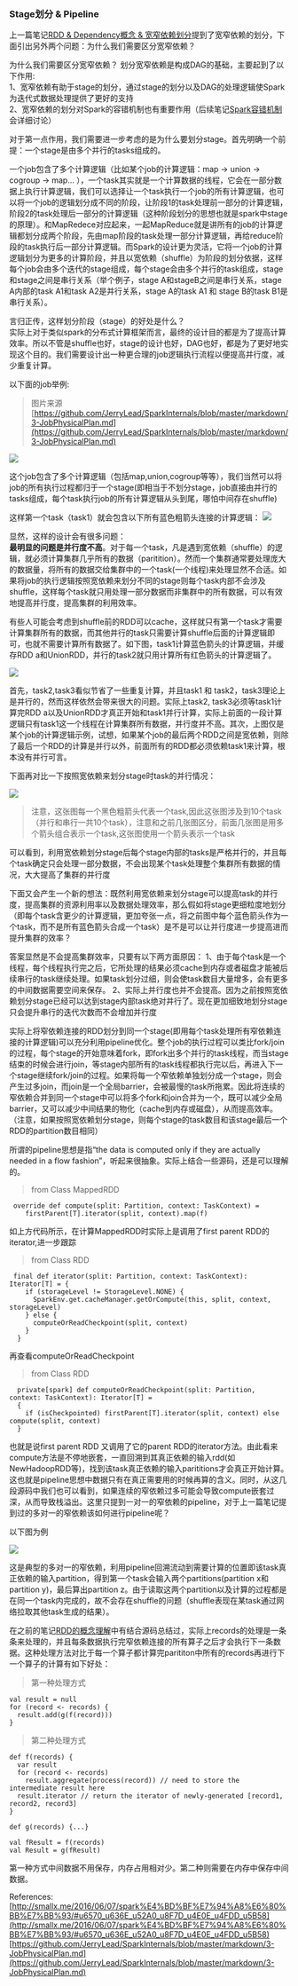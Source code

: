 ### Stage划分 & Pipeline


上一篇笔记[RDD & Dependency概念 & 宽窄依赖划分](./2-RDD&Dependency概念&宽窄依赖划分.md)提到了宽窄依赖的划分，下面引出另外两个问题：为什么我们需要区分宽窄依赖？

为什么我们需要区分宽窄依赖？
划分宽窄依赖是构成DAG的基础，主要起到了以下作用:  
1、宽窄依赖有助于stage的划分，通过stage的划分以及DAG的处理逻辑使Spark为迭代式数据处理提供了更好的支持  
2、宽窄依赖的划分对Spark的容错机制也有重要作用（后续笔记[Spark容错机制](./Spark容错机制)会详细讨论）

对于第一点作用，我们需要进一步考虑的是为什么要划分stage。首先明确一个前提：一个stage是由多个并行的tasks组成的。

一个job包含了多个计算逻辑（比如某个job的计算逻辑：map -> union -> cogroup -> map... ），一个task其实就是一个计算数据的线程，它会在一部分数据上执行计算逻辑，我们可以选择让一个task执行一个job的所有计算逻辑，也可以将一个job的逻辑划分成不同的阶段，让阶段1的task处理前一部分的计算逻辑，阶段2的task处理后一部分的计算逻辑（这种阶段划分的思想也就是spark中stage的原理）。和MapRedece对应起来，一起MapReduce就是讲所有的job的计算逻辑都划分成两个阶段，先由map阶段的task处理一部分计算逻辑，再给reduce阶段的task执行后一部分计算逻辑。而Spark的设计更为灵活，它将一个job的计算逻辑划分为更多的计算阶段，并且以宽依赖（shuffle）为阶段的划分依据，这样每个job会由多个迭代的stage组成，每个stage会由多个并行的task组成，stage和stage之间是串行关系（举个例子，stage A和stageB之间是串行关系，stage A内部的task A1和task A2是并行关系，stage A的task A1 和 stage B的task B1是串行关系）。

言归正传，这样划分阶段（stage）的好处是什么？  
实际上对于类似spark的分布式计算框架而言，最终的设计目的都是为了提高计算效率。所以不管是shuffle也好，stage的设计也好，DAG也好，都是为了更好地实现这个目的。我们需要设计出一种更合理的job逻辑执行流程以便提高并行度，减少重复计算。  

  
以下面的job举例:
>图片来源[https://github.com/JerryLead/SparkInternals/blob/master/markdown/3-JobPhysicalPlan.md](https://github.com/JerryLead/SparkInternals/blob/master/markdown/3-JobPhysicalPlan.md)
>
<img src="../img/job.png">


这个job包含了多个计算逻辑（包括map,union,cogroup等等），我们当然可以将job的所有执行过程都归于一个stage(即相当于不划分stage，job直接由并行的tasks组成，每个task执行job的所有计算逻辑从头到尾，哪怕中间存在shuffle)

这样第一个task（task1）就会包含以下所有蓝色粗箭头连接的计算逻辑：
<img src="../img/onestage.png">


显然，这样的设计会有很多问题：  
**最明显的问题是并行度不高**。对于每一个task，凡是遇到宽依赖（shuffle）的逻辑，就必须计算集群几乎所有的数据（paritition）。然而一个集群通常要处理庞大的数据量，将所有的数据交给集群中的一个task(一个线程)来处理显然不合适。如果将job的执行逻辑按照宽依赖来划分不同的stage则每个task内部不会涉及shuffle，这样每个task就只用处理一部分数据而非集群中的所有数据，可以有效地提高并行度，提高集群的利用效率。

有些人可能会考虑到shuffle前的RDD可以cache，这样就只有第一个task才需要计算集群所有的数据，而其他并行的task只需要计算shuffle后面的计算逻辑即可，也就不需要计算所有数据了。如下图，task1计算蓝色箭头的计算逻辑，并缓存RDD a和UnionRDD，并行的task2就只用计算所有红色箭头的计算逻辑了。

<img src="../img/onestageTaskTwo.png">

首先，task2,task3看似节省了一些重复计算，并且task1 和 task2，task3理论上是并行的，然而这样依然会带来很大的问题。实际上task2, task3必须等task1计算完RDD a以及UnionRDD才真正开始和task1并行计算，实际上前面的一段计算逻辑只有task1这一个线程在计算集群所有数据，并行度并不高。其次，上图仅是某个job的计算逻辑示例，试想，如果某个job的最后两个RDD之间是宽依赖，则除了最后一个RDD的计算是并行以外，前面所有的RDD都必须依赖task1来计算，根本没有并行可言。

下面再对比一下按照宽依赖来划分stage时task的并行情况：

<img src="../img/stage.png">

>注意，这张图每一个黑色粗箭头代表一个task,因此这张图涉及到10个task（并行和串行一共10个task），注意和之前几张图区分，前面几张图是用多个箭头组合表示一个task,这张图使用一个箭头表示一个task

可以看到，利用宽依赖划分stage后每个stage内部的tasks是严格并行的，并且每个task确定只会处理一部分数据，不会出现某个task处理整个集群所有数据的情况，大大提高了集群的并行度

下面又会产生一个新的想法：既然利用宽依赖来划分stage可以提高task的并行度，提高集群的资源利用率以及数据处理效率，那么假如将stage更细粒度地划分（即每个task含更少的计算逻辑，更加夸张一点，将之前图中每个蓝色箭头作为一个task，而不是所有蓝色箭头合成一个task）是不是可以让并行度进一步提高进而提升集群的效率？

答案显然是不会提高集群效率，只要有以下两方面原因：
1、由于每个task是一个线程，每个线程执行完之后，它所处理的结果必须cache到内存或者磁盘才能被后续串行的task继续处理。如果task划分过细，则会使task数目大量增多，会有更多的中间数据需要空间来保存。
2、实际上并行度也并不会提高。因为之前按照宽依赖划分stage已经可以达到stage内部task绝对并行了。现在更加细致地划分stage只会提升串行的迭代次数而不会增加并行度

实际上将窄依赖连接的RDD划分到同一个stage(即用每个task处理所有窄依赖连接的计算逻辑)可以充分利用pipeline优化。整个job的执行过程可以类比fork/join的过程，每个stage的开始意味着fork，即fork出多个并行的task线程，而当stage结束的时候会进行join，等stage内部所有的task线程都执行完以后，再进入下一个stage继续fork/join的过程。如果将每一个窄依赖单独划分成一个stage，则会产生过多join，而join是一个全局barrier，会被最慢的task所拖累。因此将连续的窄依赖合并到同一个stage中可以将多个fork和join合并为一个，既可以减少全局barrier，又可以减少中间结果的物化（cache到内存或磁盘），从而提高效率。（注意，如果按照宽依赖划分stage，则每个stage的task数目和该stage最后一个RDD的partition数目相同）

所谓的pipeline思想是指“the data is computed only if they are actually needed in a flow fashion”，听起来很抽象。实际上结合一些源码，还是可以理解的。
> from Class MappedRDD

```
 override def compute(split: Partition, context: TaskContext) =
    firstParent[T].iterator(split, context).map(f)
```
如上方代码所示，在计算MappedRDD时实际上是调用了first parent RDD的iterator,进一步跟踪
> from Class RDD

```
 final def iterator(split: Partition, context: TaskContext): Iterator[T] = {
    if (storageLevel != StorageLevel.NONE) {
      SparkEnv.get.cacheManager.getOrCompute(this, split, context, storageLevel)
    } else {
      computeOrReadCheckpoint(split, context)
    }
  }
```
再查看computeOrReadCheckpoint
>from Class RDD

```
  private[spark] def computeOrReadCheckpoint(split: Partition, context: TaskContext): Iterator[T] =
  {
    if (isCheckpointed) firstParent[T].iterator(split, context) else compute(split, context)
  }
```
也就是说first parent RDD 又调用了它的parent RDD的iterator方法。由此看来compute方法是不停地嵌套，一直回溯到其真正依赖的输入rdd(如NewHadoopRDD等)，找到该task真正依赖的输入parititions才会真正开始计算。这也就是pipeline思想中数据只有在真正需要用的时候再算的含义。同时，从这几段源码中我们也可以看到，如果连续的窄依赖过多可能会导致compute嵌套过深，从而导致栈溢出。这里只提到一对一的窄依赖的pipeline，对于上一篇笔记提到过的多对一的窄依赖该如何进行pipeline呢？

以下图为例

<img src="../img/co-partitioned shuffle.png">

这是典型的多对一的窄依赖，利用pipeline回溯流动到需要计算的位置即该task真正依赖的输入partition，得到第一个task会输入两个partitions(partition x和partition y)，最后算出partition z。由于读取这两个partition以及计算的过程都是在同一个task内完成的，故不会存在shuffle的问题（shuffle表现在某task通过网络拉取其他task生成的结果）。


在之前的笔记[RDD的概念理解](./1-RDD的概念理解)中有结合源码总结过，实际上records的处理是一条条来处理的，并且每条数据执行完窄依赖连接的所有算子之后才会执行下一条数据。这种处理方法对比于每一个算子都计算完parititon中所有的records再进行下一个算子的计算有如下好处：
>第一种处理方式

```
val result = null
for (record <- records) {
  result.add(g(f(record)))
}
```
>第二种处理方式

```
def f(records) {
  var result
  for (record <- records)
    result.aggregate(process(record)) // need to store the intermediate result here
  result.iterator // return the iterator of newly-generated [record1, record2, record3]
}

def g(records) {...}

val fResult = f(records)
val Result = g(fResult)
```
第一种方式中间数据不用保存，内存占用相对少。第二种则需要在内存中保存中间数据。


References:
[http://smallx.me/2016/06/07/spark%E4%BD%BF%E7%94%A8%E6%80%BB%E7%BB%93/#u6570_u636E_u52A0_u8F7D_u4E0E_u4FDD_u5B58](http://smallx.me/2016/06/07/spark%E4%BD%BF%E7%94%A8%E6%80%BB%E7%BB%93/#u6570_u636E_u52A0_u8F7D_u4E0E_u4FDD_u5B58)
[https://github.com/JerryLead/SparkInternals/blob/master/markdown/3-JobPhysicalPlan.md](https://github.com/JerryLead/SparkInternals/blob/master/markdown/3-JobPhysicalPlan.md)